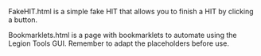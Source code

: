 FakeHIT.html is a simple fake HIT that allows you to finish a HIT by clicking a button.

Bookmarklets.html is a page with bookmarklets to automate using the Legion Tools GUI. Remember to adapt the placeholders before use.
